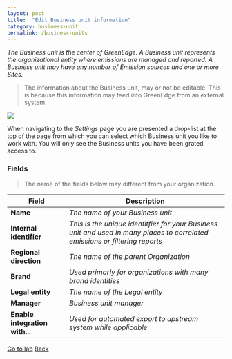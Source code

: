 ```yaml
---
layout: post
title:  "Edit Business unit information"
category: business-unit
permalink: /business-units
---
```


*The Business unit is the center of GreenEdge. A Business unit represents the organizational entity where emissions are managed and reported. A Business unit may have any number of Emission sources and one or more Sites.*

> The information about the Business unit, may or not be editable. This is because this information may feed into GreenEdge from an external system. 

<img src="assets/images/business-unit-1.png">

When navigating to the *Settings* page you are presented a drop-list at the top of the page from which you can select which Business unit you like to work with. You will only see the Business units you have been grated access to.

### Fields
> The name of the fields below may different from your organization.

| Field      | Description |
| ----------- | ----------- |
| **Name** | *The name of your Business unit* |
| **Internal identifier**   | *This is the unique identitfier for your Business unit and used in many places to correlated emissions or filtering reports* |
| **Regional direction** | *The name of the parent Organization* |
| **Brand** | *Used primarly for organizations with many brand identities* |
| **Legal entity** | *The name of the Legal entity* |
| **Manager** | *Business unit manager* |
| **Enable integration with...** | *Used for automated export to upstream system while applicable* |



<a class="offset-4 btn btn-success btn-lg" href="{{site.baseurl}}/business-unit-lab" role="button">Go to lab</a>
<a class="btn btn-info btn-lg" href="{{site.baseurl}}" role="button">Back</a>